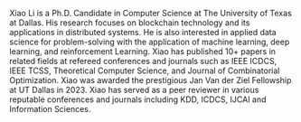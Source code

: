 Xiao Li is a Ph.D. Candidate in Computer Science at The University of Texas at Dallas. His research focuses on blockchain technology and its applications in distributed systems. He is also interested in applied data science for problem-solving with the application of machine learning, deep learning, and reinforcement Learning. Xiao has published 10+ papers in related fields at refereed conferences and journals such as IEEE ICDCS, IEEE TCSS, Theoretical Computer Science, and Journal of Combinatorial Optimization. Xiao was awarded the prestigious Jan Van der Ziel Fellowship at UT Dallas in 2023. Xiao has served as a peer reviewer in various reputable conferences and journals including KDD, ICDCS, IJCAI and Information Sciences. 
